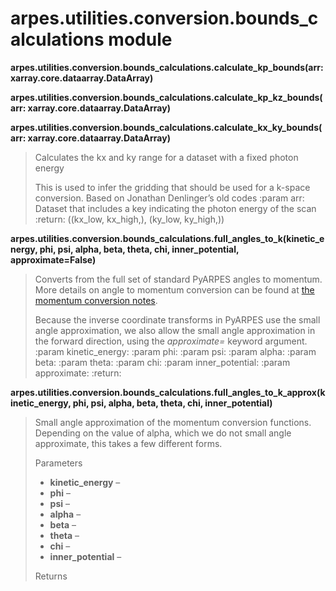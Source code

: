 arpes.utilities.conversion.bounds\_calculations module
======================================================

**arpes.utilities.conversion.bounds\_calculations.calculate\_kp\_bounds(arr:
xarray.core.dataarray.DataArray)**

**arpes.utilities.conversion.bounds\_calculations.calculate\_kp\_kz\_bounds(arr:
xarray.core.dataarray.DataArray)**

**arpes.utilities.conversion.bounds\_calculations.calculate\_kx\_ky\_bounds(arr:
xarray.core.dataarray.DataArray)**

> Calculates the kx and ky range for a dataset with a fixed photon
> energy
>
> This is used to infer the gridding that should be used for a k-space
> conversion. Based on Jonathan Denlinger’s old codes :param arr:
> Dataset that includes a key indicating the photon energy of the scan
> :return: ((kx\_low, kx\_high,), (ky\_low, ky\_high,))

**arpes.utilities.conversion.bounds\_calculations.full\_angles\_to\_k(kinetic\_energy,
phi, psi, alpha, beta, theta, chi, inner\_potential,
approximate=False)**

> Converts from the full set of standard PyARPES angles to momentum.
> More details on angle to momentum conversion can be found at [the
> momentum conversion
> notes](https://arpes.netlify.com/#/momentum-conversion).
>
> Because the inverse coordinate transforms in PyARPES use the small
> angle approximation, we also allow the small angle approximation in
> the forward direction, using the *approximate=* keyword argument.
> :param kinetic\_energy: :param phi: :param psi: :param alpha: :param
> beta: :param theta: :param chi: :param inner\_potential: :param
> approximate: :return:

**arpes.utilities.conversion.bounds\_calculations.full\_angles\_to\_k\_approx(kinetic\_energy,
phi, psi, alpha, beta, theta, chi, inner\_potential)**

> Small angle approximation of the momentum conversion functions.
> Depending on the value of alpha, which we do not small angle
> approximate, this takes a few different forms.
>
> Parameters  
> -   **kinetic\_energy** –
> -   **phi** –
> -   **psi** –
> -   **alpha** –
> -   **beta** –
> -   **theta** –
> -   **chi** –
> -   **inner\_potential** –
>
> Returns  
